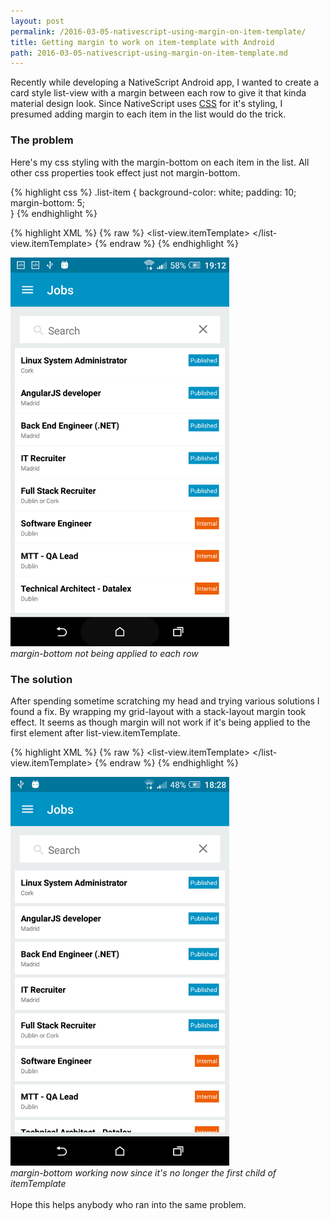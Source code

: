 ```yaml
---
layout: post
permalink: /2016-03-05-nativescript-using-margin-on-item-template/
title: Getting margin to work on item-template with Android
path: 2016-03-05-nativescript-using-margin-on-item-template.md
---
```


Recently while developing a NativeScript Android app, I wanted to create a card style list-view with a margin between each row to give it that kinda material design look.
Since NativeScript uses <a href="https://docs.nativescript.org/ui/styling">CSS</a> for it's styling, I presumed adding margin to each item in the list would do the trick.

### The problem
Here's my css styling with the margin-bottom on each item in the list. All other css properties took effect just not margin-bottom.

{% highlight css %}
.list-item {
    background-color: white;
    padding: 10;
    margin-bottom: 5;    
}
{% endhighlight %}

{% highlight XML %}
{% raw %}
<list-view items="{{jobList}}" row="1" colSpan="2" separatorColor="transparent">
    <list-view.itemTemplate>
        <!-- .list-item margin-bottom NOT working -->
        <grid-layout columns="*, auto" rows="auto, auto" class="list-item">
            <Label row="0" text="{{ name }}" class="list-title" />
            <Label row="1" text="{{ location }}" class="list-subtitle" />
            <Label col="1" text="{{ status }}" class="{{'tag-sm status-' + statusClass}}" />
        </grid-layout>
    </list-view.itemTemplate>
</list-view>
{% endraw %}
{% endhighlight %}

<img src="/img/posts/margin-not-working.png" style="width: 350px;">
<br>
<em>margin-bottom not being applied to each row</em>

### The solution

After spending sometime scratching my head and trying various solutions I found a fix. By wrapping my grid-layout with a stack-layout margin took effect.
It seems as though margin will not work if it's being applied to the first element after list-view.itemTemplate.

{% highlight XML %}
{% raw %}
<list-view items="{{jobList}}" row="1" colSpan="2" separatorColor="transparent">
    <list-view.itemTemplate>
        <stack-layout>
            <!-- .list-item margin-bottom working after wrapping it with stack-layout -->
            <grid-layout columns="*, auto" rows="auto, auto" class="list-item">
                <Label row="0" text="{{ name }}" class="list-title" />
                <Label row="1" text="{{ location }}" class="list-subtitle" />
                <Label col="1" text="{{ status }}" class="{{'tag-sm status-' + statusClass}}" />
            </grid-layout>
        </stack-layout>
    </list-view.itemTemplate>
</list-view>
{% endraw %}
{% endhighlight %}

<img src="/img/posts/margin-working.png" style="width: 350px;">
<br>
<em>margin-bottom working now since it's no longer the first child of itemTemplate</em>

<br>
<br>
Hope this helps anybody who ran into the same problem.